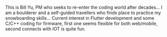 This is Bill Yu, PM who seeks to re-enter the coding world after decades...
I am a boulderer and a self-guided travellers who finds place to practice my snowboarding skills...
Current interest in Flutter development and some C/C++ coding for firmware, first one seems flexible for both web/mobile, second connects with IOT is quite fun.


